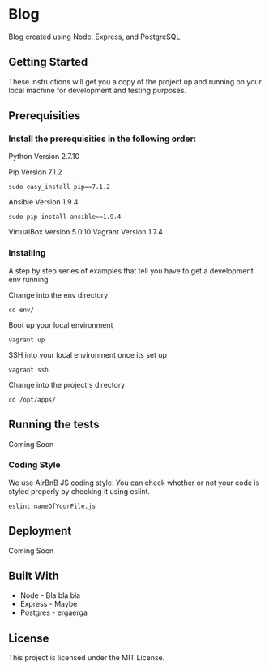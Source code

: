 # Blog

Blog created using Node, Express, and PostgreSQL

## Getting Started

These instructions will get you a copy of the project up and running on your local machine for development and testing purposes.

## Prerequisities

### Install the prerequisities in the following order:

Python Version 2.7.10

Pip Version 7.1.2
```
sudo easy_install pip==7.1.2
```

Ansible Version 1.9.4
```
sudo pip install ansible==1.9.4
```

VirtualBox Version 5.0.10
Vagrant Version 1.7.4

### Installing

A step by step series of examples that tell you have to get a development env running

Change into the env directory
```
cd env/
```

Boot up your local environment 
```
vagrant up
```

SSH into your local environment once its set up
```
vagrant ssh
```

Change into the project's directory
```
cd /opt/apps/
```

## Running the tests

Coming Soon

### Coding Style

We use AirBnB JS coding style. You can check whether or not your code
is styled properly by checking it using eslint.

```
eslint nameOfYourFile.js
```

## Deployment

Coming Soon

## Built With

* Node - Bla bla bla
* Express - Maybe
* Postgres - ergaerga

## License

This project is licensed under the MIT License.

